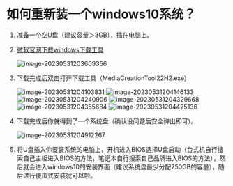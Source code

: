 # 如何重新装一个windows10系统？

1. 准备一个空U盘（建议容量＞8GB），插在电脑上。

2. [微软官网下载windows下载工具](https://www.microsoft.com/zh-tw/software-download/windows10)

   ![image-20230531203609356](https://cdn.jsdelivr.net/gh/ZL85/ImageBed@main//image-20230531203609356.png)

3. 下载完成后双击打开下载工具（MediaCreationTool22H2.exe）

   ![image-20230531204103831](https://cdn.jsdelivr.net/gh/ZL85/ImageBed@main//image-20230531204103831.png)
   ![image-20230531204146133](https://cdn.jsdelivr.net/gh/ZL85/ImageBed@main//image-20230531204146133.png)
   ![image-20230531204240906](https://cdn.jsdelivr.net/gh/ZL85/ImageBed@main//image-20230531204240906.png)
   ![image-20230531204329668](https://cdn.jsdelivr.net/gh/ZL85/ImageBed@main//image-20230531204329668.png)
   ![image-20230531204355684](https://cdn.jsdelivr.net/gh/ZL85/ImageBed@main//image-20230531204355684.png)
   ![image-20230531204425136](https://cdn.jsdelivr.net/gh/ZL85/ImageBed@main//image-20230531204425136.png)

4. 下载完成后你就得到了一个系统盘（确认没问题后安全弹出即可）。

   ![image-20230531204912267](https://cdn.jsdelivr.net/gh/ZL85/ImageBed@main//image-20230531204912267.png)

5. 将U盘插入你要装系统的电脑上，开机进入BIOS选择U盘启动（台式机自行搜索自己主板进入BIOS的方法，笔记本自行搜索自己品牌进入BIOS的方法），然后就会进入windows10的安装界面（建议系统盘最少分配250GB的容量），随后进行傻瓜式安装就可以啦。

   

   


   
   